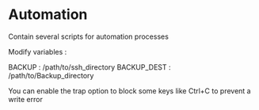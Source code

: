 # Automation
Contain several scripts for automation processes

Modify variables :

BACKUP : /path/to/ssh_directory 
BACKUP_DEST : /path/to/Backup_directory

You can enable the trap option to block some keys like Ctrl+C to prevent a write error

